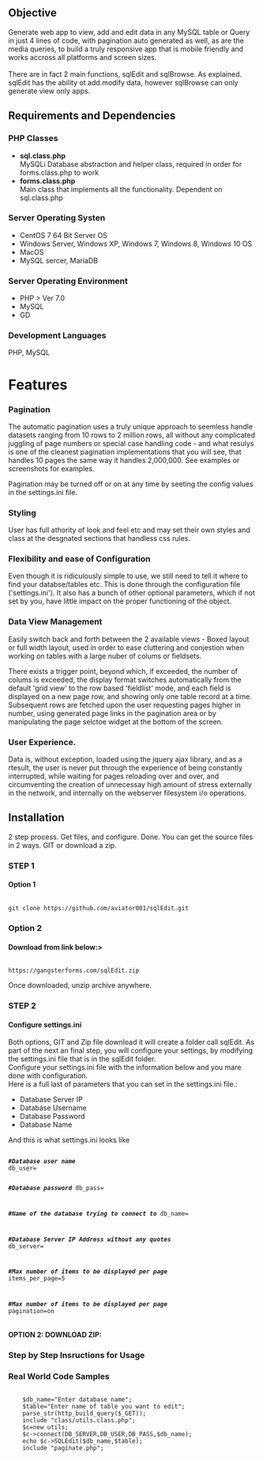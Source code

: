<h2>Objective</h2>
Generate web app to view, add and edit data in any MySQL table or Query in just 4 lines of code, with pagination auto generated as well, as are the media queries, to build a truly responsive app that is mobile friendly  and works accross all platforms and screen sizes.
<br><br>
There are in fact 2 main functions, sqlEdit and sqlBrowse. As explained. sqlEdit has the ability ot add.modify data, however sqlBrowse can only generate view only apps.

<h2>Requirements and Dependencies</h2>
<h3>PHP Classes</h3>
<ul>
    <li><b>sql.class.php</b><div>MySQLi Database abstraction and helper class, required in order for forms.class.php to work</div></li>
    <li><b>forms.class.php</b><div>Main class that implements all the functionality. Dependent on sql.class.php</div></li>
</ul>

<h3>Server Operating Systen</h3>
<ul>
    <li>CentOS 7 64 Bit Server OS</li>
    <li>Windows Server, Windows XP, Windows 7, Windows 8, Windows 10 OS</li> 
    <li>MacOS</li>
    <li>MySQL sercer, MariaDB</li>
</ul>

<h3>Server Operating Environment</h3>
<ul>
    <li>PHP > Ver 7.0
    <li>MySQL
    <li>GD</li>
</ul>

<h3>Development Languages</h3>
PHP, MySQL

<h1>Features</h1>

<h3>Pagination</h3>
The automatic pagination uses a truly unique approach to seemless handle datasets ranging from 10 rows to 2 million rows, all without any complicated juggling of page numbers or special case handling code - and what resulys is one of the cleanest pagination implementations that you will see, that handles 10 pages the same way it handles 2,000,000. See examples or screenshots for examples.

Pagination may be turned off or on at any time by seeting the config values in the settings.ini file.

<h3>Styling</h3>
User has full athority of look and feel etc and may set their own styles and class at the desgnated sections that handless css rules.

<h3>Flexibility and ease of Configuration</h3>
Even though it is ridiculously simple to use, we still need to tell it where to find your databse/tables etc. This is done through the configuration file ('settings.ini'). It also has a bunch of other optional parameters, which if not set by you, have little impact on the proper functioning of the object.

<h3>Data View Management</h3>
Easily switch back and forth between the 2 available views - Boxed layout or full width layout, used in order to ease cluttering and conjestion when working on tables with a large nuber of colums or fieldsets.

There exists a trigger point, beyond which, if exceeded, the number of colums is exceeded, the display format switches automatically from the default 'grid view' to the row based 'fieldlist' mode, and each field is displayed on a new page row, and showing only one table record at a time. Subsequent rows are fetched upon the user requesting pages higher in number, using generated page links in the pagination area or by manipulating the page selctoe widget at the bottom of the screen.

<h3>User Experience.</h3>
Data is, without exception, loaded using the jquery ajax library, and as a rtesult, the user is never put through the experience of being constantly interrupted, while waiting for pages reloading over and over, and circumventing the creation of unnecessay high amount of stress externally in the network, and internally on the webserver filesystem i/o operations.


<h2>Installation</h2>
<div>2 step process. Get files, and configure. Done. You can get the source files in 2 ways. GIT or download a zip.</div>

<h3>STEP 1 </h3>
<h4>Option 1</h4>
<pre><code>
git clone https://github.com/aviator001/sqlEdit.git
</code></pre>

<h3>Option 2</h3>
<h4>Download from link below:></h4>
<pre><code>
https://gangsterforms.com/sqlEdit.zip
</code></pre>

<div>Once downloaded, unzip archive anywhere.


<h3>STEP 2 </h3>
<h4>Configure settings.ini</h4>

<div>Both options, GIT and Zip file download it will create a folder call sqlEdit. As part of the next an final step, you will configure your settings, by modifying the settings.ini file that is in the sqlEdit folder.</div>

<div>Configure your settings.ini file with the information below and you  mare done with configuration.</div>
<div>Here is a full last of parameters  that you can set in the settings.ini file.:</div>
<ul>
<li>Database Server IP</li>
<li>Database Username</li>
<li>Database Password</li>
<li>Database Name</li>
</ul>
<div>And this is what settings.ini looks like</div>
<pre><code>
<b><i>#Database user name</i></b>
db_user=

<b><i>#Database password</i></b>
db_pass=

<b><i>#Name of the database trying to connect to</i></b>
db_name=

<b><i>#Database Server IP Address without any quotes</i></b>
db_server=

<b><i>#Max number of items to be displayed per page</i></b>
items_per_page=5

<b><i>#Max number of items to be displayed per page</i></b>
pagination=on
</pre></code>

<h4>OPTION 2: DOWNLOAD ZIP:</h4>

<h3>Step by Step Insructions for Usage</h3>
<h3>Real World Code Samples</h3>
<pre><code>
	$db_name="Enter database name";
	$table="Enter name of table you want to edit";
	parse_str(http_build_query($_GET));
	include "class/utils.class.php";
	$c=new utils;
	$c->connect(DB_SERVER,DB_USER,DB_PASS,$db_name);
	echo $c->SQLEdit($db_name,$table);
	include "paginate.php";

</code></pre>

